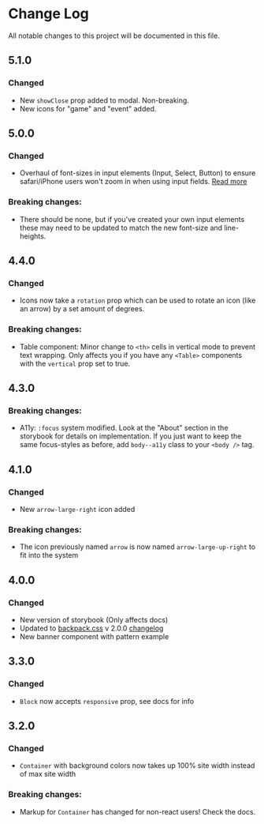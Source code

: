 # Change Log

All notable changes to this project will be documented in this file.

## 5.1.0

### Changed

- New `showClose` prop added to modal. Non-breaking.
- New icons for "game" and "event" added.

## 5.0.0

### Changed

- Overhaul of font-sizes in input elements (Input, Select, Button) to ensure safari/iPhone users won't zoom in when using input fields. [Read more](https://stackoverflow.com/questions/2989263/disable-auto-zoom-in-input-text-tag-safari-on-iphone)

### Breaking changes:

- There should be none, but if you've created your own input elements these may need to be updated to match the new font-size and line-heights.

## 4.4.0

### Changed

- Icons now take a `rotation` prop which can be used to rotate an icon (like an arrow) by a set amount of degrees.

### Breaking changes:

- Table component: Minor change to `<th>` cells in vertical mode to prevent text wrapping. Only affects you if you have any `<Table>` components with the `vertical` prop set to true.

## 4.3.0

### Breaking changes:

- A11y: `:focus` system modified. Look at the "About" section in the storybook for details on implementation. If you just want to keep the same focus-styles as before, add `body--a11y` class to your `<body />` tag.

## 4.1.0

### Changed

- New `arrow-large-right` icon added

### Breaking changes:

- The icon previously named `arrow` is now named `arrow-large-up-right` to fit into the system

## 4.0.0

### Changed

- New version of storybook (Only affects docs)
- Updated to [backpack.css](https://github.com/chris-pearce/backpack.css) v 2.0.0 [changelog](https://github.com/chris-pearce/backpack.css/blob/master/CHANGELOG.md#200-january-31-2019)
- New banner component with pattern example

## 3.3.0

### Changed

- `Block` now accepts `responsive` prop, see docs for info

## 3.2.0

### Changed

- `Container` with background colors now takes up 100% site width instead of max site width

### Breaking changes:

- Markup for `Container` has changed for non-react users! Check the docs.
